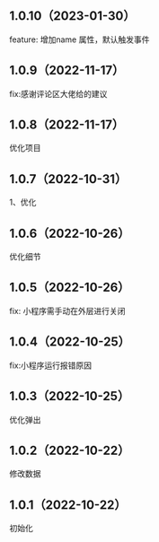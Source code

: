 ## 1.0.10（2023-01-30）
feature: 增加name 属性，默认触发事件
## 1.0.9（2022-11-17）
fix:感谢评论区大佬给的建议
## 1.0.8（2022-11-17）
优化项目
## 1.0.7（2022-10-31）
1、优化
## 1.0.6（2022-10-26）
优化细节
## 1.0.5（2022-10-26）
fix: 小程序需手动在外层进行关闭
## 1.0.4（2022-10-25）
fix:小程序运行报错原因
## 1.0.3（2022-10-25）
优化弹出
## 1.0.2（2022-10-22）
修改数据
## 1.0.1（2022-10-22）
初始化

